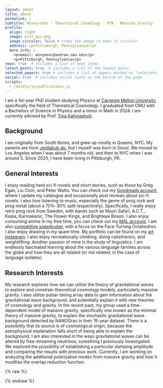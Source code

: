 ```yaml
---
layout: about
title: about
permalink: /
subtitle: Researcher · Theoretical Cosmology · PTA · Massive Gravity
profile:
  align: right
  image: prof_pic.png
  image_circular: false # crops the image to make it circular
  address: <p>Pittsburgh, Pennsylvania</p>
  more_info: >
    <p>email: minyeonc@andrew.cmu.edu</p>
    <p>Pittsburgh, Pennsylvania</p>
news: true  # includes a list of news items
latest_posts: true  # includes a list of the newest posts
selected_papers: true # includes a list of papers marked as "selected={true}"
social: true  # includes social icons at the bottom of the page
scripts:
  - /assets/js/publications.js
---
```


I am a 1st-year PhD student studying Physics at [Carnegie Mellon University](https://www.cmu.edu/), specifically the field of Theoretical Cosmology. I graduated from CMU with a Bachelors of Science in Physics and a minor in Math in 2024. I am currently advised by Prof. [Tina Kahniashvili](https://www.cmu.edu/physics/people/faculty/kahniashvili.html). 

## Background

 I am originally from South Korea, and grew up mostly in Queens, NYC. My parents are from [Jeollabuk-do](https://en.wikipedia.org/wiki/North_Jeolla_Province), but I myself was born in Seoul. We moved to Los Angeles when I was about 7 months old, and then to NYC when I was around 5. Since 2020, I have been living in Pittsburgh, PA. 

## General Interests

I enjoy reading hard sci-fi novels and short stories, such as those by Greg Egan, Liu Cixin, and Peter Watts. You can check out my [Goodreads account](https://www.goodreads.com/user/show/86513877-chris-choi), where I update my catalogue and occasionally post reviews about sci-fi novels. I also love listening to music, especially the genre of prog rock and prog metal (about a 70%-30% split respectively). Specifically, I really enjoy retro prog rock from Sweden, with bands such as Moon Safari, A.C.T., Kaipa, Karmakanic, The Flower Kings, and Brighteye Brison. I also enjoy consuming anime in my free time, you can check out my [MAL account](https://myanimelist.net/profile/ChrisChoi314). I am also [competitive speedcuber](https://www.worldcubeassociation.org/persons/2016CHOI01), with a focus on the Face-Turning Octahedron. I also enjoy drawing in my spare time. My portfolio can be found on my [art instagram](https://www.instagram.com/sophonicai/). I also enjoy recreationally climbing, doing calisthenics, and weightlifting. Another passion of mine is the study of linguistics. I am endlessly fascinated learning about the various language families across the globe and how they are all related (or not related, in the case of language isolates).

## Research Interests

My research explores how we can utilize the theory of gravitational waves to explore and constrain theoretical cosmology models, particularly massive gravity. I also utilize pulsar timing array data to gain information about the gravitational wave background, and potentially explain it with new theories of cosmology and gravity. In the recent past, my group used a time-dependent model of massive gravity, specifically one known as the minimal theory of massive gravity, to explain the stochastic gravitational wave background detected by NANOGrav in their 15-year dataset. There is a possibility that its source is of cosmological origin, because the astrophysical explanation falls short of being able to explain the background. I am also interested in the ways gravitational waves can be altered by free-streaming neutrinos, something I previously investigated. We explored the possibility of establishing a particular damping amplitude and comparing the results with previous work. Currently, I am working on analyzing the additional polarization modes from massive gravity and how it modifies the overlap reduction function.

{% raw %}
<!-- ——— enable Abs / Bib toggle on this page ——— -->
<script>
document.addEventListener('DOMContentLoaded', () => {

  /* Abs button */
  document.querySelectorAll('.links .abstract').forEach(btn =>
    btn.addEventListener('click', () => {
      const blk = btn.closest('.entry-body').querySelector('div.abstract');  // <-- NB: div!
      blk.classList.toggle('open');
      blk.classList.toggle('hidden');
    })
  );

  /* Bib button */
  document.querySelectorAll('.links .bibtex').forEach(btn =>
    btn.addEventListener('click', () => {
      const blk = btn.closest('.entry-body').querySelector('div.bibtex');    // <-- NB: div!
      blk.classList.toggle('open');
      blk.classList.toggle('hidden');
    })
  );

});
</script>
{% endraw %}
